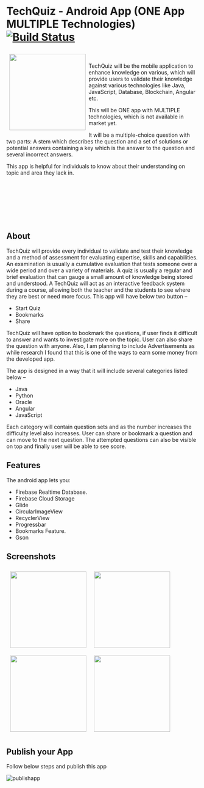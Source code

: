 # TechQuiz - Android App (ONE App MULTIPLE Technologies) [![Build Status](https://travis-ci.org/wallabag/android-app.svg?branch=master)](https://github.com/nmehare/MobileApp)

<img src="https://user-images.githubusercontent.com/50725648/82731700-0f6b7f80-9d4c-11ea-8d6e-4c23cd1af9dd.png" align="left"
width="200" hspace="8" vspace="8">

<br />

TechQuiz will be the mobile application to enhance knowledge on various, which will provide users to validate their knowledge against various technologies like Java, JavaScript, Database, Blockchain, Angular etc. 

This will be ONE app with MULTIPLE technologies, which is not available in market yet.
 
It will be a multiple-choice question with two parts: A stem which describes the question and a set of solutions or potential answers containing a key which is the answer to the question and several incorrect answers. 

This app is helpful for individuals to know about their understanding on topic and area they lack in.

<br /><br /><br /><br /><br /><br />

## About

TechQuiz will provide every individual to validate and test their knowledge and a method of assessment for evaluating expertise, skills and capabilities. An examination is usually a cumulative evaluation that tests someone over a wide period and over a variety of materials. A quiz is usually a regular and brief evaluation that can gauge a small amount of knowledge being stored and understood. A TechQuiz will act as an interactive feedback system during a course, allowing both the teacher and the students to see where they are best or need more focus. This app will have below two button –

-	Start Quiz
-	Bookmarks
-   Share

TechQuiz will have option to bookmark the questions, if user finds it difficult to answer and wants to investigate more on the topic. User can also share the question with anyone. Also, I am planning to include Advertisements as while research I found that this is one of the ways to earn some money from the developed app. 

The app is designed in a way that it will include several categories listed below –

-	Java
-	Python
-	Oracle
-	Angular
-	JavaScript

Each category will contain question sets and as the number increases the difficulty level also increases. User can share or bookmark a question and can move to the next question. The attempted questions can also be visible on top and finally user will be able to see score.

## Features

The android app lets you:
- Firebase Realtime Database.
- Firebase Cloud Storage
- Glide
- CircularImageView
- RecyclerView
- Progressbar
- Bookmarks Feature.
- Gson


## Screenshots

[<img src="https://user-images.githubusercontent.com/50725648/82731906-48582400-9d4d-11ea-850a-e8ac6eaca109.png" align="left"
width="200"
    hspace="10" vspace="10">](https://user-images.githubusercontent.com/50725648/82731906-48582400-9d4d-11ea-850a-e8ac6eaca109.png)

[<img src="https://user-images.githubusercontent.com/50725648/82731912-4d1cd800-9d4d-11ea-84c0-23f3c0de0ef6.png" align="center"
width="200"
    hspace="10" vspace="10">](https://user-images.githubusercontent.com/50725648/82731912-4d1cd800-9d4d-11ea-84c0-23f3c0de0ef6.png)
[<img src="https://user-images.githubusercontent.com/50725648/82731911-4bebab00-9d4d-11ea-932f-039046708dc6.png" align="left"
width="200"
    hspace="10" vspace="10">](https://user-images.githubusercontent.com/50725648/82731911-4bebab00-9d4d-11ea-932f-039046708dc6.png)
[<img src="https://user-images.githubusercontent.com/50725648/82731910-4b531480-9d4d-11ea-95cf-d726430167ea.png" align="center"
width="200"
    hspace="10" vspace="10">](https://user-images.githubusercontent.com/50725648/82731910-4b531480-9d4d-11ea-95cf-d726430167ea.png)
    
## Publish your App
Follow below steps and publish this app

![publishapp](https://user-images.githubusercontent.com/50725648/83348766-cb433500-a372-11ea-955e-3b7dda660f9a.png)

    

